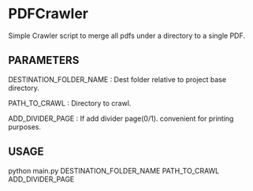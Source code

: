 # PDFCrawler

Simple Crawler script to merge all pdfs under a directory to a single PDF.

## PARAMETERS 

DESTINATION_FOLDER_NAME : Dest folder relative to project base directory.

PATH_TO_CRAWL : Directory to crawl.

ADD_DIVIDER_PAGE : If add divider page(0/1). convenient for printing purposes.

## USAGE 

python main.py   DESTINATION_FOLDER_NAME   PATH_TO_CRAWL    ADD_DIVIDER_PAGE
